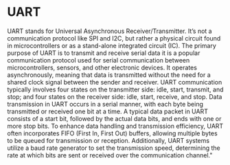 # UART
 UART stands for Universal Asynchronous Receiver/Transmitter. It’s not a communication protocol like SPI and I2C, but rather a physical circuit found in microcontrollers or as a stand-alone integrated circuit (IC). The primary purpose of UART is to transmit and receive serial data
it is a popular communication protocol used for serial communication between microcontrollers, sensors, and other electronic devices. It operates asynchronously, meaning that data is transmitted without the need for a shared clock signal between the sender and receiver. UART communication typically involves four states on the transmitter side: idle, start, transmit, and stop; and four states on the receiver side: idle, start, receive, and stop. Data transmission in UART occurs in a serial manner, with each byte being transmitted or received one bit at a time. A typical data packet in UART consists of a start bit, followed by the actual data bits, and ends with one or more stop bits. To enhance data handling and transmission efficiency, UART often incorporates FIFO (First In, First Out) buffers, allowing multiple bytes to be queued for transmission or reception. Additionally, UART systems utilize a baud rate generator to set the transmission speed, determining the rate at which bits are sent or received over the communication channel."
